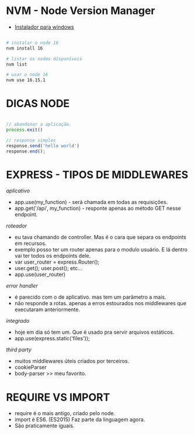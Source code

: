 # NVM - Node Version Manager

- [Instalador para windows](https://github.com/coreybutler/nvm-windows)

```bash

# instalar o node 16
nvm install 16

# listar os nodes disponíveis
nvm list

# usar o node 16
nvm use 16.15.1

```



# DICAS NODE 

```javascript

// abandonar a aplicação.
process.exit()	

// response simples
response.send('hello world')
response.end();

```

# EXPRESS - TIPOS DE MIDDLEWARES

*aplicativo*
- app.use(my_function) - será chamada em todas as requisições.
- app.get('/api', my_function) - responte apenas ao método GET nesse endpoint. 

*roteador*
- eu tava chamando de controller. Mas é o cara que separa os endpoints em recursos.
- exemplo posso ter um router apenas para o modulo usuário. E lá dentro vai ter todos os endpoints dele.
- var user_router = express.Router();
- user.get(); user.post(); etc...
- app.use(user_router)

*error handler*
- é parecido com o de aplicativo. mas tem um parâmetro a mais.
- não responde a rotas. apenas a erros estourados nos middlewares que executaram anteriormente.

*integrado*
- hoje em dia só tem um. Que é usado pra servir arquivos estáticos.
- app.use(express.static('files'));

*third party*
- muitos middlewares úteis criados por terceiros.
- cookieParser
- body-parser >> meu favorito.


# REQUIRE VS IMPORT
- require é o mais antigo, criado pelo node.
- import é ES6. (ES2015) Faz parte da linguagem agora.
- São praticamente iguais.